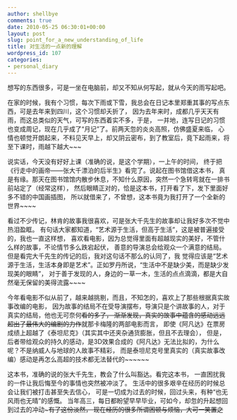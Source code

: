 ```yaml
---
author: shellbye
comments: true
date: 2010-05-25 06:30:01+00:00
layout: post
slug: point_for_a_new_understanding_of_life
title: 对生活的一点新的理解
wordpress_id: 107
categories:
- personal_diary
---
```


想写的东西很多，可是一坐在电脑前，却又不知从何写起，就从今天的雨写起吧。  
  
在家的时候，我有个习惯，每次下雨或下雪，我总会在日记本里郑重其事的写点东西，可是去年来到四川，这个习惯却夭折了，
因为去年来时，成都几乎天天有雨，而这总类似的天气，可写的东西着实不多，于是，
一并地，连写日记的习惯也变成周记，现在几乎成了“月记”了。前两天忽的炎炎高照，仿佛盛夏来临，
心情也顿觉开朗起来，不料见天早上，却又阴云密布，到了教室后，竟下起雨来，将至下课时，雨越下越大~~~  
  
说实话，今天没有好好上课（准确的说，是这个学期），一上午的时间，
终于把《行走中的画帝——张大千漂泊的后半生》看完了。说起在图书馆借这本书，
真是有缘。那天在图书馆馆内散步休息，不知什么原因，突然一个急转弯就在一排书前站定了（经常这样），
然后眼睛正对的，恰是这本书，打开看了下，发下里面好多不错的中国画插图，
所以就借来了，不曾想，这本书竟为我打开了一个全新的世界~~~~  
  
看过不少传记，林肯的故事我很喜欢，可是张大千先生的故事却让我好多次不觉中热泪盈眶。
有句话大家都知道，“艺术源于生活，但高于生活”，这是被普遍接受的，我也一直这样想，
喜欢看电影，因为总觉得里面有超越现实的美好，不管什么样的故事，不论情节多么跌宕起伏，
善意的导演总会给观众一个满意的结局。但是看完大千先生的传记的后，我对这句话不那么的认同了，我
觉得应该是“艺术源于生活，生活本身即是艺术”。正如罗丹所说，“生活中不是缺少美，而是缺少发现美的眼睛”，
对于善于发现的人，身边的一草一木，生活的点点滴滴，都是大自然毫无保留的美得流露~~~~  
  
今年看电影不似从前了，越来越挑剔，而且，不知怎的，喜欢上了那些根据真实故事改编的电影，
因为故事的结局不在受导演摆布，导演只是个讲故事的人，对于真实的结局，他也无可奈何~~看的多了，
渐渐发现，真实的故事中蕴含的感动远远超出了最伟大的编剧的力作~~就那卡梅隆的两部电影而言，
即使《阿凡达》在票房成绩上超越了《泰坦尼克》（其实其中还夹杂通货膨胀，但且不去理会），
但是，后者带给观众的持久的感动，是3D效果合成的《阿凡达》无法比拟的，为什么呢？不是纳威人与地球的人故事不精彩，
而是泰坦尼克号里真实的（真实故事改编）感动是再怎么高超的技术都无法替代的~~~~~~  
  
这本书，准确的说的张大千先生，教会了什么叫豁达。看完这本书，
一直困扰我的一件让我后悔至今的事情也突然被冲淡了。
生活中的很多艰辛在经历的时候总会让我们被打击甚至失去信心，
可是一切成为过去的时候，回过头来，有种“也无风雨也无晴”的感慨。
当年高三，每日都盼望早早毕业，可如今，却忽的升起想回到过去的冲动~~~有了这份淡然，
现在经历的很多所谓困顿与烦恼，大可一笑置之~~  
  

